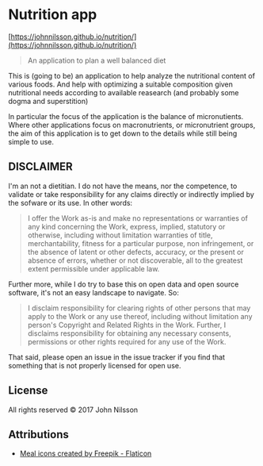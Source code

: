 # Nutrition app

[https://johnnilsson.github.io/nutrition/](https://johnnilsson.github.io/nutrition/)

> An application to plan a well balanced diet

This is (going to be) an application to help analyze the nutritional content of various foods. And help with optimizing a suitable composition given nutritional needs according to available reasearch (and probably some dogma and superstition)

In particular the focus of the application is the balance of micronutients. Where other applications focus on macronutrients, or micronutrient groups, the aim of this application is to get down to the details while still being simple to use.

## DISCLAIMER

I'm an not a dietitian. I do not have the means, nor the competence, to validate or take responsibility for any claims directly or indirectly implied by the sofware or its use. In other words:

> I offer the Work as-is and make no representations or warranties of any kind concerning the Work, express, implied, statutory or otherwise, including without limitation warranties of title, merchantability, fitness for a particular purpose, non infringement, or the absence of latent or other defects, accuracy, or the present or absence of errors, whether or not discoverable, all to the greatest extent permissible under applicable law.

Further more, while I do try to base this on open data and open source software, it's not an easy landscape to navigate. So:

> I disclaim responsibility for clearing rights of other persons that may apply to the Work or any use thereof, including without limitation any person's Copyright and Related Rights in the Work. Further, I disclaims responsibility for obtaining any necessary consents, permissions or other rights required for any use of the Work.

That said, please open an issue in the issue tracker if you find that something that is not properly licensed for open use.

## License

All rights reserved © 2017 John Nilsson

## Attributions

- <a href="https://www.flaticon.com/free-icons/meal" title="meal icons">Meal icons created by Freepik - Flaticon</a>
